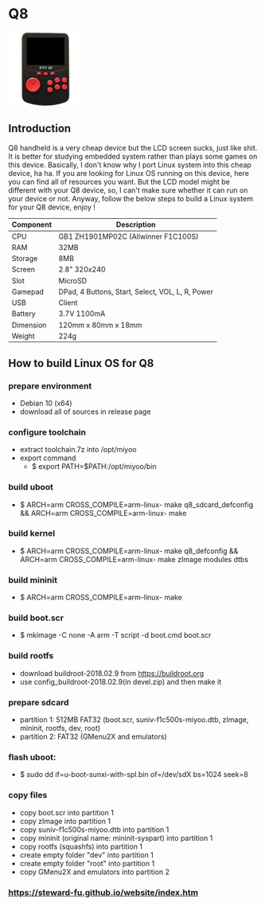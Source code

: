 # Q8
![Alt text](imgs/main.jpg)
  
## Introduction
Q8 handheld is a very cheap device but the LCD screen sucks, just like shit. It is better for studying embedded system rather than plays some games on this device. Basically, I don't know why I port Linux system into this cheap device, ha ha. If you are looking for Linux OS running on this device, here you can find all of resources you want. But the LCD model might be different with your Q8 device, so, I can't make sure whether it can run on your device or not. Anyway, follow the below steps to build a Linux system for your Q8 device, enjoy !  
  
|Component|Description                                     |
|---------|------------------------------------------------|
|CPU      |GB1 ZH1901MP02C (Allwinner F1C100S)             |
|RAM      |32MB                                            |
|Storage  |8MB                                             |
|Screen   |2.8" 320x240                                    |
|Slot     |MicroSD                                         |
|Gamepad  |DPad, 4 Buttons, Start, Select, VOL, L, R, Power|
|USB      |Client                                          |
|Battery  |3.7V 1100mA                                     |
|Dimension|120mm x 80mm x 18mm                             |
|Weight   |224g                                            |
  
## How to build Linux OS for Q8  
### prepare environment
-  Debian 10 (x64)
-  download all of sources in release page
  
### configure toolchain
-  extract toolchain.7z into /opt/miyoo
-  export command
   -  $ export PATH=$PATH:/opt/miyoo/bin
  
### build uboot
-  $ ARCH=arm CROSS_COMPILE=arm-linux- make q8_sdcard_defconfig && ARCH=arm CROSS_COMPILE=arm-linux- make
  
### build kernel
-  $ ARCH=arm CROSS_COMPILE=arm-linux- make q8_defconfig && ARCH=arm CROSS_COMPILE=arm-linux- make zImage modules dtbs
  
### build mininit
-  $ ARCH=arm CROSS_COMPILE=arm-linux- make
  
### build boot.scr
-  $ mkimage -C none -A arm -T script -d boot.cmd boot.scr
  
### build rootfs
-  download buildroot-2018.02.9 from https://buildroot.org
-  use config_buildroot-2018.02.9(in devel.zip) and then make it
  
### prepare sdcard
-  partition 1: 512MB FAT32 (boot.scr, suniv-f1c500s-miyoo.dtb, zImage, mininit, rootfs, dev, root)
-  partition 2: FAT32 (GMenu2X and emulators)
  
### flash uboot:
-  $ sudo dd if=u-boot-sunxi-with-spl.bin of=/dev/sdX bs=1024 seek=8
  
### copy files
-  copy boot.scr into partition 1
-  copy zImage into partition 1
-  copy suniv-f1c500s-miyoo.dtb into partition 1
-  copy mininit (original name: mininit-syspart) into partition 1
-  copy rootfs (squashfs) into partition 1
-  create empty folder "dev" into partition 1
-  create empty folder "root" into partition 1
-  copy GMenu2X and emulators into partition 2
  
### https://steward-fu.github.io/website/index.htm
